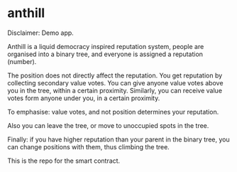 # anthill

Disclaimer: Demo app.

Anthill is a liquid democracy inspired reputation system, people are organised into a binary tree, and everyone is assigned a reputation (number). 

The position does not directly affect the reputation. You get reputation by collecting secondary value votes. You can give anyone value votes above you in the tree, within a certain proximity. Similarly, you can receive value votes form anyone under you, in a certain proximity. 

To emphasise: value votes, and not position determines your reputation.

Also you can leave the tree, or move to unoccupied spots in the tree. 

Finally: if you have higher reputation than your parent in the binary tree, you can change positions with them, thus climbing the tree. 

This is the repo for the smart contract. 
